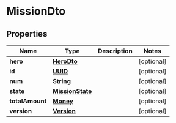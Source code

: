 
# MissionDto

## Properties
Name | Type | Description | Notes
------------ | ------------- | ------------- | -------------
**hero** | [**HeroDto**](HeroDto.md) |  |  [optional]
**id** | [**UUID**](UUID.md) |  |  [optional]
**num** | **String** |  |  [optional]
**state** | [**MissionState**](MissionState.md) |  |  [optional]
**totalAmount** | [**Money**](Money.md) |  |  [optional]
**version** | [**Version**](Version.md) |  |  [optional]



